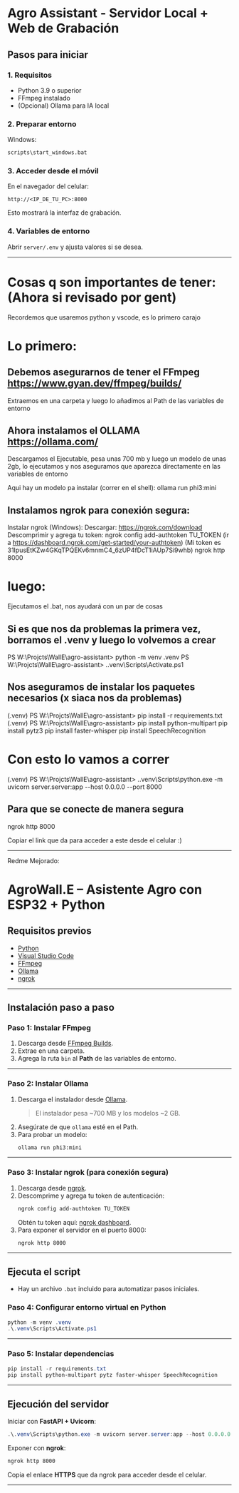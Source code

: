 # Agro Assistant - Servidor Local + Web de Grabación

## Pasos para iniciar

### 1. Requisitos
- Python 3.9 o superior
- FFmpeg instalado
- (Opcional) Ollama para IA local

### 2. Preparar entorno
Windows:
```bat
scripts\start_windows.bat
```
### 3. Acceder desde el móvil
En el navegador del celular:
```
http://<IP_DE_TU_PC>:8000
```

Esto mostrará la interfaz de grabación.

### 4. Variables de entorno
Abrir `server/.env` y ajusta valores si se desea.

-------------------------------------------

# Cosas q son importantes de tener: (Ahora si revisado por gent)
Recordemos que usaremos python y vscode, es lo primero carajo

# Lo primero:

## Debemos asegurarnos de tener el FFmpeg https://www.gyan.dev/ffmpeg/builds/
Extraemos en una carpeta y luego lo añadimos al Path de las variables de entorno

## Ahora instalamos el OLLAMA https://ollama.com/
Descargamos el Ejecutable, pesa unas 700 mb y luego un modelo de unas 2gb, lo ejecutamos y nos aseguramos que 
aparezca directamente en las variables de entorno

Aqui hay un modelo pa instalar (correr en el shell): ollama run phi3:mini

## Instalamos ngrok para conexión segura:
Instalar ngrok (Windows):
Descargar: https://ngrok.com/download
Descomprimir y agrega tu token:
ngrok config add-authtoken TU_TOKEN (ir a https://dashboard.ngrok.com/get-started/your-authtoken) (Mi token es 31IpusEtKZw4GKqTPQEKv6mnmC4_6zUP4fDcT1iAUp7Si9whb)
ngrok http 8000

# luego:
Ejecutamos el .bat, nos ayudará con un par de cosas

## Si es que nos da problemas la primera vez, borramos el .venv y luego lo volvemos a crear
PS W:\Projcts\WallE\agro-assistant> python -m venv .venv
PS W:\Projcts\WallE\agro-assistant> .\.venv\Scripts\Activate.ps1

## Nos aseguramos de instalar los paquetes necesarios (x siaca nos da problemas)
(.venv) PS W:\Projcts\WallE\agro-assistant> pip install -r requirements.txt
(.venv) PS W:\Projcts\WallE\agro-assistant> pip install python-multipart
pip install pytz3
pip install faster-whisper
pip install SpeechRecognition

# Con esto lo vamos a correr
(.venv) PS W:\Projcts\WallE\agro-assistant> .\.venv\Scripts\python.exe -m uvicorn server.server:app --host 0.0.0.0 --port 8000

## Para que se conecte de manera segura
ngrok http 8000

Copiar el link que da para acceder a este desde el celular :)



--- 
Redme Mejorado:

# AgroWall.E – Asistente Agro con ESP32 + Python

## Requisitos previos
- [Python](https://www.python.org/)  
- [Visual Studio Code](https://code.visualstudio.com/)  
- [FFmpeg](https://www.gyan.dev/ffmpeg/builds/)  
- [Ollama](https://ollama.com/)  
- [ngrok](https://ngrok.com/download)  

---

## Instalación paso a paso

### Paso 1: Instalar FFmpeg
1. Descarga desde [FFmpeg Builds](https://www.gyan.dev/ffmpeg/builds/).  
2. Extrae en una carpeta.  
3. Agrega la ruta `bin` al **Path** de las variables de entorno.  

---

### Paso 2: Instalar Ollama
1. Descarga el instalador desde [Ollama](https://ollama.com/).  
   > El instalador pesa ~700 MB y los modelos ~2 GB.  
2. Asegúrate de que `ollama` esté en el Path.  
3. Para probar un modelo:  
   ```bash
   ollama run phi3:mini
   ```

---

### Paso 3: Instalar ngrok (para conexión segura)
1. Descarga desde [ngrok](https://ngrok.com/download).  
2. Descomprime y agrega tu token de autenticación:  
   ```bash
   ngrok config add-authtoken TU_TOKEN
   ```
   Obtén tu token aquí: [ngrok dashboard](https://dashboard.ngrok.com/get-started/your-authtoken).  
3. Para exponer el servidor en el puerto 8000:  
   ```bash
   ngrok http 8000
   ```

---

## Ejecuta el script 
- Hay un archivo `.bat` incluido para automatizar pasos iniciales.

### Paso 4: Configurar entorno virtual en Python
```powershell
python -m venv .venv
.\.venv\Scripts\Activate.ps1
```

---

### Paso 5: Instalar dependencias
```powershell
pip install -r requirements.txt
pip install python-multipart pytz faster-whisper SpeechRecognition
```

---

## Ejecución del servidor
Iniciar con **FastAPI + Uvicorn**:  
```powershell
.\.venv\Scripts\python.exe -m uvicorn server.server:app --host 0.0.0.0 --port 8000
```

Exponer con **ngrok**:  
```bash
ngrok http 8000
```

Copia el enlace **HTTPS** que da ngrok para acceder desde el celular.  

---
  

